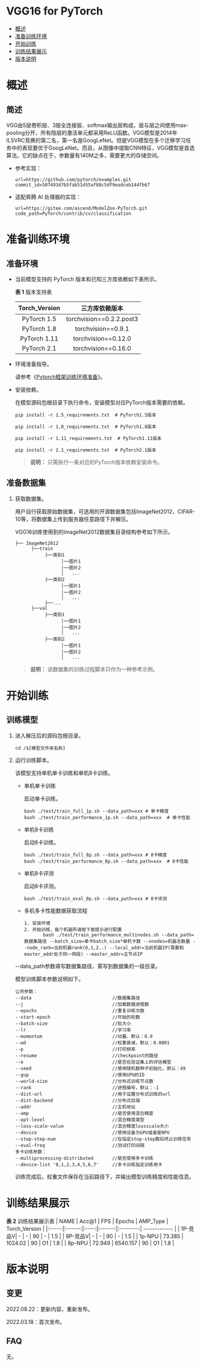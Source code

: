# VGG16 for PyTorch

-   [概述](概述.md)
-   [准备训练环境](准备训练环境.md)
-   [开始训练](开始训练.md)
-   [训练结果展示](训练结果展示.md)
-   [版本说明](版本说明.md)



# 概述

## 简述

VGG由5层卷积层、3层全连接层、softmax输出层构成，层与层之间使用max-pooling分开，所有隐层的激活单元都采用ReLU函数。VGG模型是2014年ILSVRC竞赛的第二名，第一名是GoogLeNet。但是VGG模型在多个迁移学习任务中的表现要优于GoogLeNet。而且，从图像中提取CNN特征，VGG模型是首选算法。它的缺点在于，参数量有140M之多，需要更大的存储空间。

- 参考实现：

  ```
  url=https://github.com/pytorch/examples.git
  commit_id=507493d7b5fab51d55af88c5df9eadceb144fb67
  ```

- 适配昇腾 AI 处理器的实现：

  ```
  url=https://gitee.com/ascend/ModelZoo-PyTorch.git
  code_path=PyTorch/contrib/cv/classification
  ```


# 准备训练环境

## 准备环境

- 当前模型支持的 PyTorch 版本和已知三方库依赖如下表所示。

  **表 1**  版本支持表

  | Torch_Version      | 三方库依赖版本                                 |
  | :--------: | :----------------------------------------------------------: |
  | PyTorch 1.5 | torchvision==0.2.2.post3 |
  | PyTorch 1.8 | torchvision==0.9.1 |
  | PyTorch 1.11 | torchvision==0.12.0 |
  | PyTorch 2.1 | torchvision==0.16.0 |

- 环境准备指导。

  请参考《[Pytorch框架训练环境准备](https://www.hiascend.com/document/detail/zh/ModelZoo/pytorchframework/ptes)》。
  
- 安装依赖。

  在模型源码包根目录下执行命令，安装模型对应PyTorch版本需要的依赖。
  ```
  pip install -r 1.5_requirements.txt  # PyTorch1.5版本
  
  pip install -r 1.8_requirements.txt  # PyTorch1.8版本

  pip install -r 1.11_requirements.txt  # PyTorch1.11版本

  pip install -r 2.1_requirements.txt  # PyTorch2.1版本
  ```
  > **说明：** 
  >只需执行一条对应的PyTorch版本依赖安装命令。


## 准备数据集

1. 获取数据集。

   用户自行获取原始数据集，可选用的开源数据集包括ImageNet2012，CIFAR-10等，将数据集上传到服务器任意路径下并解压。

   VGG16训练使用到的ImageNet2012数据集目录结构参考如下所示。

   ```
   ├── ImageNet2012
         ├──train
              ├──类别1
                    │──图片1
                    │──图片2
                    │   ...       
              ├──类别2
                    │──图片1
                    │──图片2
                    │   ...   
              ├──...                     
         ├──val  
              ├──类别1
                    │──图片1
                    │──图片2
                    │   ...       
              ├──类别2
                    │──图片1
                    │──图片2
                    │   ...              
   ```

   > **说明：** 
   >该数据集的训练过程脚本只作为一种参考示例。


# 开始训练

## 训练模型

1. 进入解压后的源码包根目录。

   ```
   cd /${模型文件夹名称}
   ```

2. 运行训练脚本。

   该模型支持单机单卡训练和单机8卡训练。

   - 单机单卡训练

     启动单卡训练。

     ```
     bash ./test/train_full_1p.sh --data_path=xxx # 单卡精度
     bash ./test/train_performance_1p.sh --data_path=xxx  # 单卡性能
     ```

   - 单机8卡训练

     启动8卡训练。

     ```
     bash ./test/train_full_8p.sh --data_path=xxx # 8卡精度
     bash ./test/train_performance_8p.sh --data_path=xxx  # 8卡性能
     ```

   - 单机8卡评测

     启动8卡评测。

     ```
     bash ./test/train_eval_8p.sh --data_path=xxx # 8卡评测
     ```

   - 多机多卡性能数据获取流程
     ```
     1. 安装环境
     2. 开始训练，每个机器所请按下面提示进行配置
            bash ./test/train_performance_multinodes.sh --data_path=数据集路径 --batch_size=单卡batch_size*单机卡数 --nnodes=机器总数量 --node_rank=当前机器rank(0,1,2..) --local_addr=当前机器IP(需要和master_addr处于同一网段) --master_addr=主节点IP
     ```
   --data_path参数填写数据集路径，需写到数据集的一级目录。

   模型训练脚本参数说明如下。

   ```
   公共参数：
   --data                              //数据集路径
   --j                                 //加载数据进程数
   --epochs                            //重复训练次数
   --start-epoch                       //开始的轮数
   --batch-size                        //批大小
   --lr                                //学习率
   --momentum                          //动量，默认：0.9
   --wd                                //权重衰减，默认：0.0001
   --p                                 //打印频率
   --resume                            //checkpoint的路径
   --e                                 //是否在验证集上的评估模型
   --seed                              //使用随机数种子初始化，默认：49
   --gup                               //使用GPU的ID
   --world-size                        //分布式训练节点数
   --rank                              //进程编号，默认：-1
   --dist-url                          //用于设置分布式训练的url
   --dist-backend                      //分布式后端
   --addr                              //主机地址
   --amp                               //是否使用混合精度
   --opt-level                         //混合精度类型
   --loss-scale-value                  //混合精度lossscale大小
   --device                            //使用设备为GPU或者是NPU
   --stop-step-num                     //在指定stop-step数后终止训练任务
   --eval-freq                         //测试打印间隔        
   多卡训练参数：
   --multiprocessing-distributed       //是否使用多卡训练
   --device-list '0,1,2,3,4,5,6,7'     //多卡训练指定训练用卡
   ```
   
   训练完成后，权重文件保存在当前路径下，并输出模型训练精度和性能信息。

# 训练结果展示

**表 2**  训练结果展示表
| NAME  | Acc@1  | FPS  | Epochs | AMP_Type | Torch_Version |
|:-----:|:------:|:----:|:------:|:--------:| :-----------: |
| 1P-竞品V| - | - | 90 | - | 1.5 |
| 8P-竞品V| - | - | 90 | - | 1.5 |
| 1p-NPU  | 73.385  | 1024.02  | 90  | O1  | 1.8 |
| 8p-NPU  | 72.949  | 6540.157 | 90  | O1  | 1.8 |


# 版本说明

## 变更

2022.08.22：更新内容，重新发布。

2022.03.18：首次发布。

## FAQ

无。
